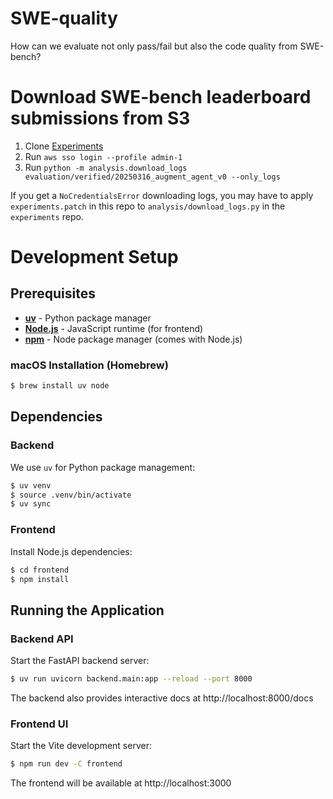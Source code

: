 # SWE-quality

How can we evaluate not only pass/fail but also the code quality from SWE-bench?

# Download SWE-bench leaderboard submissions from S3

1. Clone [Experiments](https://github.com/SWE-bench/experiments)
2. Run `aws sso login --profile admin-1`
3. Run `python -m analysis.download_logs evaluation/verified/20250316_augment_agent_v0 --only_logs`

If you get a `NoCredentialsError` downloading logs, you may have to apply `experiments.patch` in this repo to `analysis/download_logs.py` in the `experiments` repo.

# Development Setup

## Prerequisites

- **[uv](https://github.com/astral-sh/uv)** - Python package manager
- **[Node.js](https://nodejs.org/)** - JavaScript runtime (for frontend)
- **[npm](https://www.npmjs.com/)** - Node package manager (comes with Node.js)

### macOS Installation (Homebrew)

```bash
$ brew install uv node
```

## Dependencies

### Backend

We use `uv` for Python package management:

```bash
$ uv venv
$ source .venv/bin/activate
$ uv sync
```

### Frontend

Install Node.js dependencies:

```bash
$ cd frontend
$ npm install
```

## Running the Application

### Backend API

Start the FastAPI backend server:

```bash
$ uv run uvicorn backend.main:app --reload --port 8000
```

The backend also provides interactive docs at http://localhost:8000/docs

### Frontend UI

Start the Vite development server:

```bash
$ npm run dev -C frontend
```

The frontend will be available at http://localhost:3000
